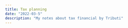 ```yaml
---
title: Tax planning
date: "2022-03-5"
description: "My notes about tax financial by Tributi"
---
```


<!-- date: año-mes-día -->
